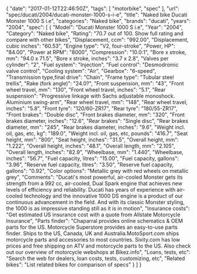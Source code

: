 {
    "date": "2017-01-12T22:46:50Z",
    "tags": [
        "motorbike",
        "spec"
    ],
    "url": "spec\/ducati\/2004\/ducati-monster-1000-s-i-e",
    "title": "Naked bike Ducati Monster 1000 S i.e",
    "categories": "Naked bike",
    "brands": "ducati",
    "years": "2004",
    "spec": [
        {
            "Model": "Ducati Monster 1000 S i.e",
            "Year": "2004",
            "Category": "Naked bike",
            "Rating": "70.7 out of 100. Show full rating and compare with other bikes",
            "Displacement, ccm": "992.00",
            "Displacement, cubic inches": "60.53",
            "Engine type": "V2, four-stroke",
            "Power, HP": "84.00",
            "Power at RPM": "8000",
            "Compression": "10.0:1",
            "Bore x stroke, mm": "94.0 x 71.5",
            "Bore x stroke, inches": "3.7 x 2.8",
            "Valves per cylinder": "2",
            "Fuel system": "Injection",
            "Fuel control": "Desmodromic valve control",
            "Cooling system": "Air",
            "Gearbox": "6-speed",
            "Transmission type,final drive": "Chain",
            "Frame type": "Tubular steel trellis",
            "Rake (fork angle)": "24.0?",
            "Front suspension, mm": "43",
            "Front wheel travel, mm": "130",
            "Front wheel travel, inches": "5.1",
            "Rear suspension": "Progressive linkage with Sachs adjustable monoshock. Aluminium swing-arm",
            "Rear wheel travel, mm": "148",
            "Rear wheel travel, inches": "5.8",
            "Front tyre": "120\/60-ZR17",
            "Rear tyre": "180\/55-ZR17",
            "Front brakes": "Double disc",
            "Front brakes diameter, mm": "320",
            "Front brakes diameter, inches": "12.6",
            "Rear brakes": "Single disc",
            "Rear brakes diameter, mm": "245",
            "Rear brakes diameter, inches": "9.6",
            "Weight incl. oil, gas, etc, kg": "189.0",
            "Weight incl. oil, gas, etc, pounds": "416.7",
            "Seat height, mm": "800",
            "Seat height, inches": "31.5",
            "Overall height, mm": "1.222",
            "Overall height, inches": "48.1",
            "Overall length, mm": "2.105",
            "Overall length, inches": "82.9",
            "Wheelbase, mm": "1.440",
            "Wheelbase, inches": "56.7",
            "Fuel capacity, litres": "15.00",
            "Fuel capacity, gallons": "3.96",
            "Reserve fuel capacity, litres": "3.50",
            "Reserve fuel capacity, gallons": "0.92",
            "Color options": "Metallic grey with red wheels on metallic grey",
            "Comments": "Ducati's most powerful, air-cooled Monster gets its strength from a 992 cc, air-cooled, Dual Spark engine that achieves new levels of efficiency and reliability. Ducati has years of experience with air-cooled technology and the innovative 1000 DS engine is a product of our continuous advancement in the field. And with its classic Monster styling, the 1000 is as impressive standing still as it is in motion",
            "Insurance costs": "Get estimated US insurance cost with a quote from Allstate Motorcycle Insurance",
            "Parts finder": "Chaparral provides online schematics & OEM parts for the US.   Motorcycle Superstore provides an easy-to-use parts finder. Ships to the US, Canada, UK and Australia.MotoSport.com ships motorcycle parts and accessories to most countries.    Sixity.com has low prices and free shipping on ATV and motorcycle parts to the US. Also check out our overview of motorcycle webshops at Bikez.info",
            "Loans, tests, etc": "Search the web for dealers, loan costs, tests, customizing, etc",
            "Related bikes": "List related bikes for comparison of specs"
        }
    ]
}